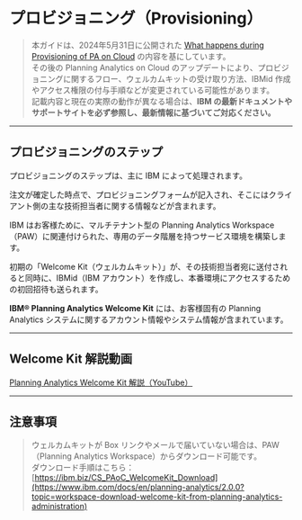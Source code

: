 # プロビジョニング（Provisioning）

> 本ガイドは、2024年5月31日に公開された [What happens during Provisioning of PA on Cloud](https://community.ibm.com/community/user/blogs/paul-hart-prieto/2024/05/01/paocprovisioning) の内容を基にしています。  
> その後の Planning Analytics on Cloud のアップデートにより、プロビジョニングに関するフロー、ウェルカムキットの受け取り方法、IBMid 作成やアクセス権限の付与手順などが変更されている可能性があります。  
> 記載内容と現在の実際の動作が異なる場合は、**IBM の最新ドキュメントやサポートサイトを必ず参照し、最新情報に基づいてご対応ください。**

---

## プロビジョニングのステップ

プロビジョニングのステップは、主に IBM によって処理されます。

注文が確定した時点で、プロビジョニングフォームが記入され、そこにはクライアント側の主な技術担当者に関する情報などが含まれます。

IBM はお客様ために、マルチテナント型の Planning Analytics Workspace（PAW）に関連付けられた、専用のデータ階層を持つサービス環境を構築します。

初期の「Welcome Kit（ウェルカムキット）」が、その技術担当者宛に送付されると同時に、IBMid（IBM アカウント）を作成し、本番環境にアクセスするための初回招待も送られます。

**IBM® Planning Analytics Welcome Kit** には、お客様固有の Planning Analytics システムに関するアカウント情報やシステム情報が含まれています。

---

## Welcome Kit 解説動画

[Planning Analytics Welcome Kit 解説（YouTube）](https://www.youtube.com/watch?v=bvGIvmJ4NHY)

---

## 注意事項

> ウェルカムキットが Box リンクやメールで届いていない場合は、PAW（Planning Analytics Workspace）からダウンロード可能です。  
> ダウンロード手順はこちら：  
> [https://ibm.biz/CS_PAoC_WelcomeKit_Download](https://www.ibm.com/docs/en/planning-analytics/2.0.0?topic=workspace-download-welcome-kit-from-planning-analytics-administration)
